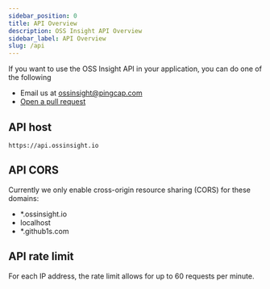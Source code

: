 ```yaml
---
sidebar_position: 0
title: API Overview
description: OSS Insight API Overview
sidebar_label: API Overview
slug: /api
---
```



If you want to use the OSS Insight API in your application, you can do one of the following

* Email us at ossinsight@pingcap.com
* [Open a pull request](https://github.com/pingcap/ossinsight/edit/main/docs/overview.md)


## API host

`https://api.ossinsight.io`


## API CORS

Currently we only enable cross-origin resource sharing (CORS) for these domains:
* *.ossinsight.io
* localhost
* *.github1s.com


## API rate limit

For each IP address, the rate limit allows for up to 60 requests per minute.
